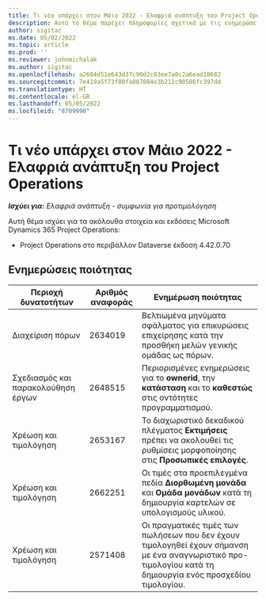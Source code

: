 ```yaml
---
title: Τι νέο υπάρχει στον Μάιο 2022 - Ελαφριά ανάπτυξη του Project Operations
description: Αυτό το θέμα παρέχει πληροφορίες σχετικά με τις ενημερώσεις ποιότητας που είναι διαθέσιμες στην έκδοση Μαΐου 2022 της ελαφριάς ανάπτυξης του Microsoft Dynamics 365 Project Operations.
author: sigitac
ms.date: 05/02/2022
ms.topic: article
ms.prod: ''
ms.reviewer: johnmichalak
ms.author: sigitac
ms.openlocfilehash: a2684d51e643d37c90d2c03ee7a0c2a6ead18682
ms.sourcegitcommit: 7e419a5f73f80fa887084e3b212c90586fc397dd
ms.translationtype: HT
ms.contentlocale: el-GR
ms.lasthandoff: 05/05/2022
ms.locfileid: "8709990"
---
```

# <a name="whats-new-may-2022---project-operations-lite-deployment"></a>Τι νέο υπάρχει στον Μάιο 2022 - Ελαφριά ανάπτυξη του Project Operations

_**Ισχύει για:** Ελαφριά ανάπτυξη - συμφωνία για προτιμολόγηση_

Αυτή θέμα ισχύει για τα ακόλουθα στοιχεία και εκδόσεις Microsoft Dynamics 365 Project Operations:

- Project Operations στο περιβάλλον Dataverse έκδοση 4.42.0.70

## <a name="quality-updates"></a>Ενημερώσεις ποιότητας

| Περιοχή δυνατοτήτων | Αριθμός αναφοράς | Ενημέρωση ποιότητας |
| --- | --- | --- |
| Διαχείριση πόρων | 2634019 | Βελτιωμένα μηνύματα σφάλματος για επικυρώσεις επιχείρησης κατά την προσθήκη μελών γενικής ομάδας ως πόρων. |
| Σχεδιασμός και παρακολούθηση έργων | 2648515 | Περιορισμένες ενημερώσεις για το **ownerid**, την **κατάσταση** και το **καθεστώς**  στις οντότητες προγραμματισμού. |
| Χρέωση και τιμολόγηση | 2653167 | Το διαχωριστικό δεκαδικού πλέγματος **Εκτιμήσεις** πρέπει να ακολουθεί τις ρυθμίσεις μορφοποίησης στις **Προσωπικές επιλογές**. |
| Χρέωση και τιμολόγηση| 2662251 | Οι τιμές στα προεπιλεγμένα πεδία **Διορθωμένη μονάδα** και **Ομάδα μονάδων** κατά τη δημιουργία καρτελών σε υπολογισμούς υλικού. |
| Χρέωση και τιμολόγηση| 2571408 | Οι πραγματικές τιμές των πωλήσεων που δεν έχουν τιμολογηθεί έχουν σήμανση με ένα αναγνωριστικό προ-τιμολογίου κατά τη δημιουργία ενός προσχεδίου τιμολογίου. |
